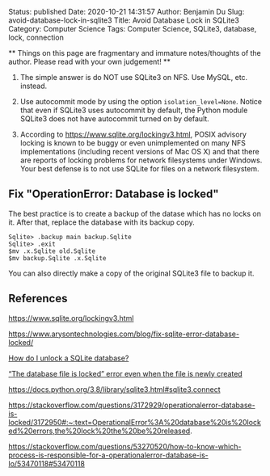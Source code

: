 Status: published
Date: 2020-10-21 14:31:57
Author: Benjamin Du
Slug: avoid-database-lock-in-sqlite3
Title: Avoid Database Lock in SQLite3
Category: Computer Science
Tags: Computer Science, SQLite3, database, lock, connection

**
Things on this page are fragmentary and immature notes/thoughts of the author.
Please read with your own judgement!
**

1. The simple answer is do NOT use SQLite3 on NFS. 
    Use MySQL, etc. instead.

2. Use autocommit mode by using the option `isolation_level=None`.
    Notice that even if SQLite3 uses autocommit by default,
    the Python module SQLite3 does not have autocommit turned on by default.

3. According to https://www.sqlite.org/lockingv3.html,
    POSIX advisory locking is known to be buggy or even unimplemented on many NFS implementations 
    (including recent versions of Mac OS X) 
    and that there are reports of locking problems for network filesystems under Windows. 
    Your best defense is to not use SQLite for files on a network filesystem.

## Fix "OperationError: Database is locked" 

The best practice is to create a backup of the datase
which has no locks on it. 
After that, replace the database with its backup copy.
```
Sqlite> .backup main backup.Sqlite
Sqlite> .exit
$mv .x.Sqlite old.Sqlite
$mv backup.Sqlite .x.Sqlite
```

You can also directly make a copy of the original SQLite3 file to backup it.

## References 


https://www.sqlite.org/lockingv3.html

https://www.arysontechnologies.com/blog/fix-sqlite-error-database-locked/

[How do I unlock a SQLite database?](https://stackoverflow.com/questions/151026/how-do-i-unlock-a-sqlite-database)

[“The database file is locked” error even when the file is newly created](https://forum.duplicati.com/t/the-database-file-is-locked-error-even-when-the-file-is-newly-created/6893)

https://docs.python.org/3.8/library/sqlite3.html#sqlite3.connect

https://stackoverflow.com/questions/3172929/operationalerror-database-is-locked/3172950#:~:text=OperationalError%3A%20database%20is%20locked%20errors,the%20lock%20the%20be%20released.

https://stackoverflow.com/questions/53270520/how-to-know-which-process-is-responsible-for-a-operationalerror-database-is-lo/53470118#53470118

